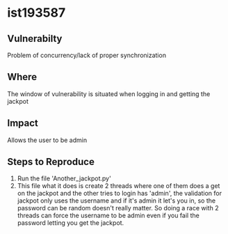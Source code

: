# ist193587

## Vulnerabilty

Problem of concurrency/lack of proper synchronization

## Where

The window of vulnerability is situated when logging in and getting the jackpot

## Impact

Allows the user to be admin

## Steps to Reproduce

1. Run the file 'Another_jackpot.py' 
2. This file what it does is create 2 threads where one of them does a get on the jackpot and the other tries to login has 'admin', the validation for jackpot only uses the username and if it's admin it let's you in, so the password can be random doesn't really matter. So doing a race with 2 threads can force the username to be admin even if you fail the password letting you get the jackpot.